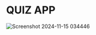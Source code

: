<h1>QUIZ APP</h1>

![Screenshot 2024-11-15 034446](https://github.com/user-attachments/assets/7dcacd8d-9e68-4a83-847f-c9be52e84615)
